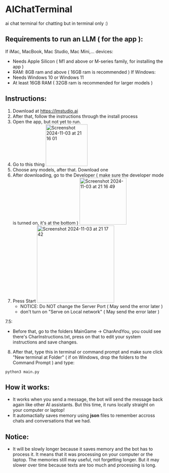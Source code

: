 # AIChatTerminal
ai chat terminal for chatting but in terminal only :)

## Requirements to run an LLM ( for the app ):
If iMac, MacBook, Mac Studio, Mac Mini,... devices:
- Needs Apple Silicon ( M1 and above or M-series family, for installing the app )
- RAM: 8GB ram and above ( 16GB ram is recommended )
If Windows:
- Needs Windows 10 or Windows 11
- At least 16GB RAM ( 32GB ram is recommended for larger models )

## Instructions: 
1. Download at https://lmstudio.ai
2. After that, follow the instructions through the install process
3. Open the app, but not yet to run.
4. Go to this thing
   <img width="132" alt="Screenshot 2024-11-03 at 21 16 01" src="https://github.com/user-attachments/assets/de241ad5-0767-4486-accd-ea7df88bf012">
5. Choose any models, after that. Download one
6. After downloading, go to the Developer ( make sure the developer mode is turned on, it's at the bottom )
   <img width="148" alt="Screenshot 2024-11-03 at 21 16 49" src="https://github.com/user-attachments/assets/69c586d4-eef6-4df0-892e-a5cbea7b5cdf">
7. Press Start
   <img width="244" alt="Screenshot 2024-11-03 at 21 17 42" src="https://github.com/user-attachments/assets/230a750d-92b1-4dac-9360-effd7740d402">
   - NOTICE: Do NOT change the Server Port ( May send the error later )
   - don't turn on "Serve on Local network" ( May send the error later )

7.5:
- Before that, go to the folders MainGame -> CharAndYou, you could see there's CharInstructions.txt, press on that to edit your system instructions and save changes.
8. After that, type this in terminal or command prompt and make sure click "New terminal at Folder" ( if on Windows, drop the folders to the Command Prompt ) and type:
```
python3 main.py
```

## How it works:
- It works when you send a message, the bot will send the message back again like other AI assistants. But this time, it runs locally straight on your computer or laptop!
- It automactially saves memory using **json** files to remember accross chats and conversations that we had.

## Notice:
- It will be slowly longer because it saves memory and the bot has to process it. It means that it was processing on your computer or the laptop. The memories still may useful, not forgetting longer. But it may slower over time because texts are too much and processing is long.
